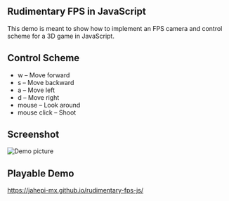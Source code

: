 ## Rudimentary FPS in JavaScript

This demo is meant to show how to implement an FPS camera and control scheme for a 3D game in JavaScript.

## Control Scheme

- w – Move forward
- s – Move backward
- a – Move left
- d – Move right
- mouse – Look around
- mouse click – Shoot

## Screenshot

![Demo picture](https://jahepi-mx.github.io/images/rp1.png)

## Playable Demo 

https://jahepi-mx.github.io/rudimentary-fps-js/
